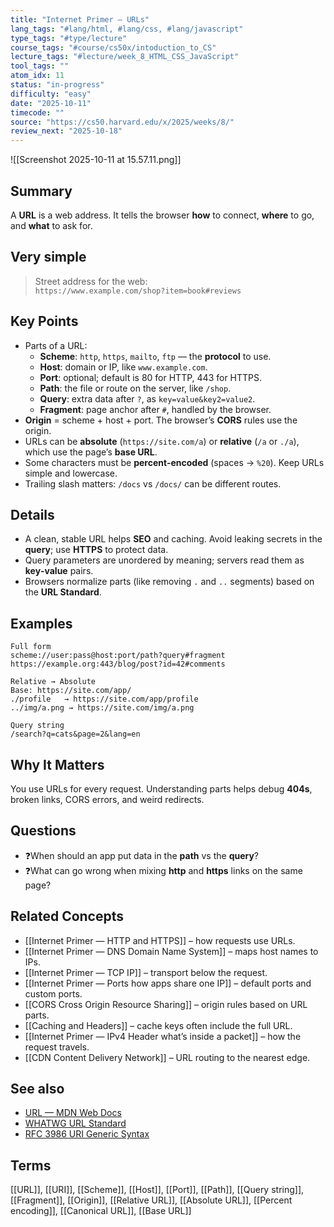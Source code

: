 ```yaml
---
title: "Internet Primer — URLs"
lang_tags: "#lang/html, #lang/css, #lang/javascript"
type_tags: "#type/lecture"
course_tags: "#course/cs50x/intoduction_to_CS"
lecture_tags: "#lecture/week_8_HTML_CSS_JavaScript"
tool_tags: ""
atom_idx: 11
status: "in-progress"
difficulty: "easy"
date: "2025-10-11"
timecode: ""
source: "https://cs50.harvard.edu/x/2025/weeks/8/"
review_next: "2025-10-18"
---
```


![[Screenshot 2025-10-11 at 15.57.11.png]]

## Summary
A **URL** is a web address. It tells the browser **how** to connect, **where** to go, and **what** to ask for.

## Very simple
> Street address for the web:  
> `https://www.example.com/shop?item=book#reviews`

## Key Points
- Parts of a URL:
  - **Scheme**: `http`, `https`, `mailto`, `ftp` — the **protocol** to use.
  - **Host**: domain or IP, like `www.example.com`.
  - **Port**: optional; default is 80 for HTTP, 443 for HTTPS.
  - **Path**: the file or route on the server, like `/shop`.
  - **Query**: extra data after `?`, as `key=value&key2=value2`.
  - **Fragment**: page anchor after `#`, handled by the browser.
- **Origin** = scheme + host + port. The browser’s **CORS** rules use the origin.
- URLs can be **absolute** (`https://site.com/a`) or **relative** (`/a` or `./a`), which use the page’s **base URL**.
- Some characters must be **percent‑encoded** (spaces → `%20`). Keep URLs simple and lowercase.
- Trailing slash matters: `/docs` vs `/docs/` can be different routes.

## Details
- A clean, stable URL helps **SEO** and caching. Avoid leaking secrets in the **query**; use **HTTPS** to protect data.  
- Query parameters are unordered by meaning; servers read them as **key‑value** pairs.  
- Browsers normalize parts (like removing `.` and `..` segments) based on the **URL Standard**.

## Examples
```text
Full form
scheme://user:pass@host:port/path?query#fragment
https://example.org:443/blog/post?id=42#comments
```
```text
Relative → Absolute
Base: https://site.com/app/
./profile   → https://site.com/app/profile
../img/a.png → https://site.com/img/a.png
```
```text
Query string
/search?q=cats&page=2&lang=en
```

## Why It Matters
You use URLs for every request. Understanding parts helps debug **404s**, broken links, CORS errors, and weird redirects.

## Questions
- ❓When should an app put data in the **path** vs the **query**?  
- ❓What can go wrong when mixing **http** and **https** links on the same page?

## Related Concepts
- [[Internet Primer — HTTP and HTTPS]] – how requests use URLs.
- [[Internet Primer — DNS Domain Name System]] – maps host names to IPs.
- [[Internet Primer — TCP IP]] – transport below the request.
- [[Internet Primer — Ports how apps share one IP]] – default ports and custom ports.
- [[CORS Cross Origin Resource Sharing]] – origin rules based on URL parts.
- [[Caching and Headers]] – cache keys often include the full URL.
- [[Internet Primer — IPv4 Header what’s inside a packet]] – how the request travels.
- [[CDN Content Delivery Network]] – URL routing to the nearest edge.

## See also
- [URL — MDN Web Docs](https://developer.mozilla.org/en-US/docs/Learn/Common_questions/Web_mechanics/What_is_a_URL)
- [WHATWG URL Standard](https://url.spec.whatwg.org/)
- [RFC 3986 URI Generic Syntax](https://www.rfc-editor.org/rfc/rfc3986)

## Terms
[[URL]], [[URI]], [[Scheme]], [[Host]], [[Port]], [[Path]], [[Query string]], [[Fragment]], [[Origin]], [[Relative URL]], [[Absolute URL]], [[Percent encoding]], [[Canonical URL]], [[Base URL]]
